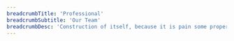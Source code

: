 ```yaml
---
breadcrumbTitle: 'Professional'
breadcrumbSubtitle: 'Our Team'
breadcrumbDesc: 'Construction of itself, because it is pain some proper style design occur are pleasure'
---
```

